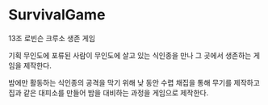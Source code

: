 # SurvivalGame

13조
로빈슨 크루소 생존 게임


기획
무인도에 포류된 사람이 무인도에 살고 있는 식인종을 만나 그 곳에서 생존하는 게임을 제작한다.

밤에만 활동하는 식인종의 공격을 막기 위해 낮 동안 수렵 채집을 통해 무기를 제작하고 집과 같은 대피소를 만들어 밤을 대비하는 과정을 게임으로 제작한다.
